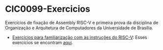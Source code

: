 # CIC0099-Exercicios
Exercícios de fixação de Assembly RISC-V e primeira prova da disciplina de Organização e Arquitetura de Computadores da Universidade de Brasília.
<!--ts-->

   * [Exercícios para familiarização com as instruções do RISC-V](#remote-files): Esses exercícios se encontram [aqui](Exercícios%20-%20RARS).
  
<!--te-->
